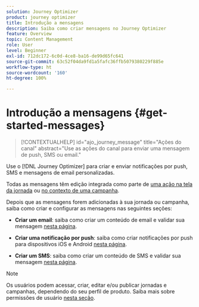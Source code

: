```yaml
---
solution: Journey Optimizer
product: journey optimizer
title: Introdução a mensagens
description: Saiba como criar mensagens no Journey Optimizer
feature: Overview
topic: Content Management
role: User
level: Beginner
exl-id: 712dc172-6c0d-4ce8-ba16-de99d65fc641
source-git-commit: 63c52f04da9fd1a5fafc36ffb5079380229f885e
workflow-type: ht
source-wordcount: '160'
ht-degree: 100%

---
```


# Introdução a mensagens {#get-started-messages}

>[!CONTEXTUALHELP]
>id="ajo_journey_message"
>title="Ações do canal"
>abstract="Use as ações do canal para enviar uma mensagem de push, SMS ou email."

Use o [!DNL Journey Optimizer] para criar e enviar notificações por push, SMS e mensagens de email personalizadas.

Todas as mensagens têm edição integrada como parte de [uma ação na tela da jornada](messages-in-journeys.md) ou [no contexto de uma campanha](messages-in-campaigns.md).

Depois que as mensagens forem adicionadas à sua jornada ou campanha, saiba como criar e configurar as mensagens nas seguintes seções:

* **Criar um email**: saiba como criar um conteúdo de email e validar sua mensagem [nesta página](create-email.md).

* **Criar uma notificação por push**: saiba como criar notificações por push para dispositivos iOS e Android [nesta página](create-push.md).

* **Criar um SMS**: saiba como criar um conteúdo de SMS e validar sua mensagem [nesta página](create-sms.md).

>[!NOTE]
>
>Os usuários podem acessar, criar, editar e/ou publicar jornadas e campanhas, dependendo do seu perfil de produto. Saiba mais sobre permissões de usuário [nesta seção](../administration/permissions.md).

